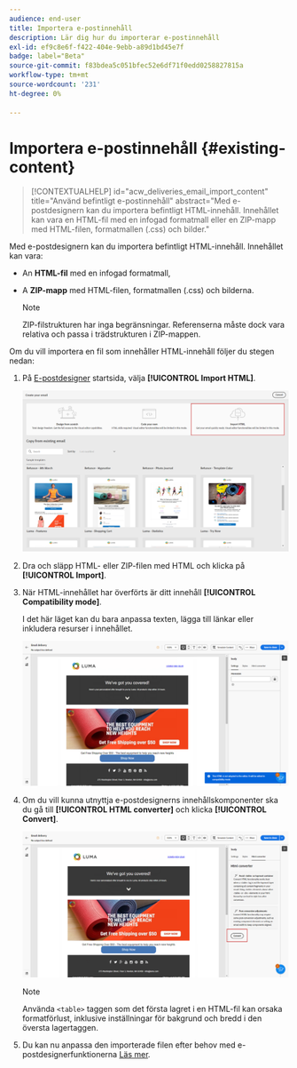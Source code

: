 ```yaml
---
audience: end-user
title: Importera e-postinnehåll
description: Lär dig hur du importerar e-postinnehåll
exl-id: ef9c8e6f-f422-404e-9ebb-a89d1bd45e7f
badge: label="Beta"
source-git-commit: f83bdea5c051bfec52e6df71f0edd0258827815a
workflow-type: tm+mt
source-wordcount: '231'
ht-degree: 0%

---
```


# Importera e-postinnehåll {#existing-content}


>[!CONTEXTUALHELP]
>id="acw_deliveries_email_import_content"
>title="Använd befintligt e-postinnehåll"
>abstract="Med e-postdesignern kan du importera befintligt HTML-innehåll. Innehållet kan vara en HTML-fil med en infogad formatmall eller en ZIP-mapp med HTML-filen, formatmallen (.css) och bilder."

Med e-postdesignern kan du importera befintligt HTML-innehåll. Innehållet kan vara:

* An **HTML-fil** med en infogad formatmall,
* A **ZIP-mapp** med HTML-filen, formatmallen (.css) och bilderna.

  >[!NOTE]
  >
  >ZIP-filstrukturen har inga begränsningar. Referenserna måste dock vara relativa och passa i trädstrukturen i ZIP-mappen.

Om du vill importera en fil som innehåller HTML-innehåll följer du stegen nedan:

1. På [E-postdesigner](get-started-email-designer.md) startsida, välja **[!UICONTROL Import HTML]**.

   ![](assets/html-import.png)

1. Dra och släpp HTML- eller ZIP-filen med HTML och klicka på **[!UICONTROL Import]**.

1. När HTML-innehållet har överförts är ditt innehåll **[!UICONTROL Compatibility mode]**.

   I det här läget kan du bara anpassa texten, lägga till länkar eller inkludera resurser i innehållet.

   ![](assets/html-imported.png)

1. Om du vill kunna utnyttja e-postdesignerns innehållskomponenter ska du gå till **[!UICONTROL HTML converter]** och klicka **[!UICONTROL Convert]**.

   ![](assets/html-imported-2.png)

   >[!NOTE]
   >
   > Använda `<table>` taggen som det första lagret i en HTML-fil kan orsaka formatförlust, inklusive inställningar för bakgrund och bredd i den översta lagertaggen.

1. Du kan nu anpassa den importerade filen efter behov med e-postdesignerfunktionerna [Läs mer](content-components.md).

